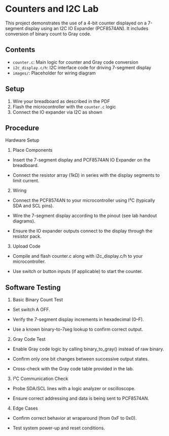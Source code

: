 # Counters and I2C Lab

This project demonstrates the use of a 4-bit counter displayed on a 7-segment display using an I2C IO Expander (PCF8574AN). It includes conversion of binary count to Gray code.

## Contents

- `counter.c`: Main logic for counter and Gray code conversion
- `i2c_display.c/h`: I2C interface code for driving 7-segment display
- `images/`: Placeholder for wiring diagram

## Setup

1. Wire your breadboard as described in the PDF
2. Flash the microcontroller with the `counter.c` logic
3. Connect the IO expander via I2C as shown

## Procedure
Hardware Setup
1. Place Components

- Insert the 7-segment display and PCF8574AN IO Expander on the breadboard.

- Connect the resistor array (1kΩ) in series with the display segments to limit current.

2. Wiring

- Connect the PCF8574AN to your microcontroller using I²C (typically SDA and SCL pins).

- Wire the 7-segment display according to the pinout (see lab handout diagrams).

- Ensure the IO expander outputs connect to the display through the resistor pack.

3. Upload Code

- Compile and flash counter.c along with i2c_display.c/h to your microcontroller.

- Use switch or button inputs (if applicable) to start the counter.

## Software Testing

1. Basic Binary Count Test

- Set switch A OFF.

- Verify the 7-segment display increments in hexadecimal (0–F).

- Use a known binary-to-7seg lookup to confirm correct output.

2. Gray Code Test

- Enable Gray code logic by calling binary_to_gray() instead of raw binary.

- Confirm only one bit changes between successive output states.

- Cross-check with the Gray code table provided in the lab.

3. I²C Communication Check

- Probe SDA/SCL lines with a logic analyzer or oscilloscope.

- Ensure correct addressing and data is being sent to PCF8574AN.

4. Edge Cases

- Confirm correct behavior at wraparound (from 0xF to 0x0).

- Test system power-up and reset conditions.



